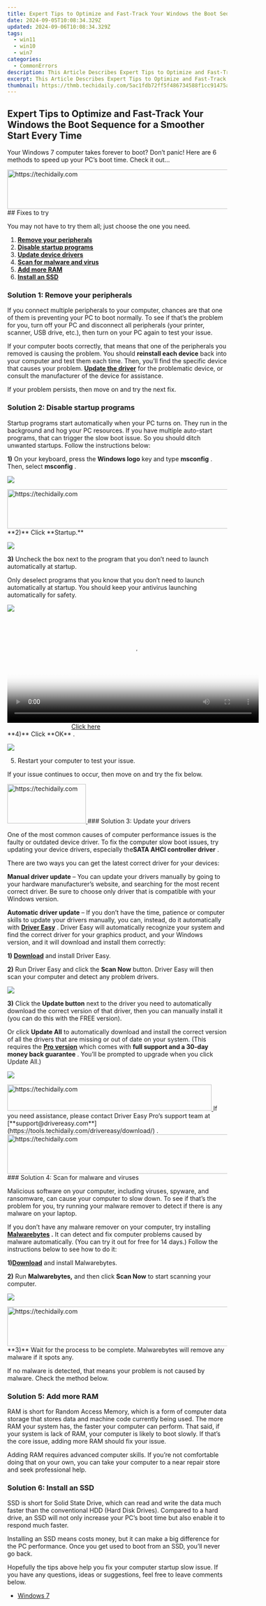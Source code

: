 ```yaml
---
title: Expert Tips to Optimize and Fast-Track Your Windows the Boot Sequence for a Smoother Start Every Time
date: 2024-09-05T10:08:34.329Z
updated: 2024-09-06T10:08:34.329Z
tags:
  - win11
  - win10
  - win7
categories:
  - CommonErrors
description: This Article Describes Expert Tips to Optimize and Fast-Track Your Windows the Boot Sequence for a Smoother Start Every Time
excerpt: This Article Describes Expert Tips to Optimize and Fast-Track Your Windows the Boot Sequence for a Smoother Start Every Time
thumbnail: https://thmb.techidaily.com/5ac1fdb72ff5f486734588f1cc91475aa04db1c8438011d2d41a4363ede19ca9.jpg
---
```


## Expert Tips to Optimize and Fast-Track Your Windows the Boot Sequence for a Smoother Start Every Time

Your Windows 7 computer takes forever to boot? Don’t panic! Here are 6 methods to speed up your PC’s boot time. Check it out…

<!-- affiliate ads begin -->
<a href="https://ephamedtechinc.pxf.io/c/5597632/2136624/26400" target="_top" id="2136624">
  <img src="//a.impactradius-go.com/display-ad/26400-2136624" border="0" alt="https://techidaily.com" width="728" height="90"/>
</a>
<img height="0" width="0" src="https://ephamedtechinc.pxf.io/i/5597632/2136624/26400" style="position:absolute;visibility:hidden;" border="0" />
<!-- affiliate ads end -->
## Fixes to try

You may not have to try them all; just choose the one you need.

1. **[Remove your peripherals](https://tools.techidaily.com/drivereasy/download/)**
2. **[Disable startup programs](https://tools.techidaily.com/drivereasy/download/)**
3. **[Update device drivers](https://tools.techidaily.com/drivereasy/download/)**
4. **[Scan for malware and virus](https://tools.techidaily.com/drivereasy/download/)**
5. **[Add more RAM](https://tools.techidaily.com/drivereasy/download/)**
6. **[Install an SSD](https://tools.techidaily.com/drivereasy/download/)**

### Solution 1: Remove your peripherals

 If you connect multiple peripherals to your computer, chances are that one of them is preventing your PC to boot normally. To see if that’s the problem for you, turn off your PC and disconnect all peripherals (your printer, scanner, USB drive, etc.), then turn on your PC again to test your issue.

 If your computer boots correctly, that means that one of the peripherals you removed is causing the problem. You should **reinstall each device** back into your computer and test them each time. Then, you’ll find the specific device that causes your problem. **[Update the driver](https://tools.techidaily.com/drivereasy/download/)**  for the problematic device, or consult the manufacturer of the device for assistance.

If your problem persists, then move on and try the next fix.

### Solution 2: Disable startup programs

 Startup programs start automatically when your PC turns on. They run in the background and hog your PC resources. If you have multiple auto-start programs, that can trigger the slow boot issue. So you should ditch unwanted startups. Follow the instructions below:

**1)**  On your keyboard, press the **Windows logo** key and type **msconfig** . Then, select **msconfig** .

![](https://images.drivereasy.com/wp-content/uploads/2020/01/2020-01-01_14-29-08.jpg)

<!-- affiliate ads begin -->
<a href="https://unicoeye.pxf.io/c/5597632/2134493/18498" target="_top" id="2134493">
  <img src="//a.impactradius-go.com/display-ad/18498-2134493" border="0" alt="https://techidaily.com" width="728" height="90"/>
</a>
<img height="0" width="0" src="https://unicoeye.pxf.io/i/5597632/2134493/18498" style="position:absolute;visibility:hidden;" border="0" />
<!-- affiliate ads end -->
**2)** Click **Startup.**

![](https://images.drivereasy.com/wp-content/uploads/2020/01/2020-01-01_14-29-19.jpg)

**3)** Uncheck the box next to the program that you don’t need to launch automatically at startup.

 Only deselect programs that you know that you don’t need to launch automatically at startup. You should keep your antivirus launching automatically for safety.

![](https://images.drivereasy.com/wp-content/uploads/2020/01/2020-01-01_14-29-31.jpg)

<!-- affiliate ads begin -->
<span id="1983471">
					<video width="576" height="240" style="cursor:pointer"
           poster="//a.impactradius-go.com/display-clicktoplayimage/1983471.png"
           onclick="if(!this.playClicked){this.play();this.setAttribute('controls',true);this.playClicked=true;}">
	   <source src="//a.impactradius-go.com/display-ad/22993-1983471">
	   <img src="//a.impactradius-go.com/display-clicktoplayimage/1983471.png" style="border: none; height: 100%; width: 100%; object-fit: contain">
	</video>
	<div style="width:360px;text-align:center"><a href="javascript:window.open(decodeURIComponent('https%3A%2F%2Fhomestyler.sjv.io%2Fc%2F5597632%2F1983471%2F22993'), '_blank');void(0);">Click here</a></div>
</span>
<img height="0" width="0" src="https://imp.pxf.io/i/5597632/1983471/22993" style="position:absolute;visibility:hidden;" border="0" />
<!-- affiliate ads end -->
**4)** Click **OK** .

![](https://images.drivereasy.com/wp-content/uploads/2020/01/2020-01-01_14-29-54.jpg)

5) Restart your computer to test your issue.

If your issue continues to occur, then move on and try the fix below.

<!-- affiliate ads begin -->
<a href="https://25home.pxf.io/c/5597632/2123470/16836" target="_top" id="2123470">
  <img src="//a.impactradius-go.com/display-ad/16836-2123470" border="0" alt="https://techidaily.com" width="180" height="90"/>
</a>
<img height="0" width="0" src="https://25home.pxf.io/i/5597632/2123470/16836" style="position:absolute;visibility:hidden;" border="0" />
<!-- affiliate ads end -->
### Solution 3: Update your drivers

 One of the most common causes of computer performance issues is the faulty or outdated device driver. To fix the computer slow boot issues, try updating your device drivers, especially the**SATA AHCI controller driver** .

 There are two ways you can get the latest correct driver for your devices:

**Manual driver update** – You can update your drivers manually by going to your hardware manufacturer’s website, and searching for the most recent correct driver. Be sure to choose only driver that is compatible with your Windows version.

**Automatic driver update** – If you don’t have the time, patience or computer skills to update your drivers manually, you can, instead, do it automatically with **[Driver Easy](https://tools.techidaily.com/drivereasy/download/)**  . Driver Easy will automatically recognize your system and find the correct driver for your graphics product, and your Windows version, and it will download and install them correctly:

 **1) [Download](https://tools.techidaily.com/drivereasy/download/)**  and install Driver Easy.

**2)** Run Driver Easy and click the **Scan Now** button. Driver Easy will then scan your computer and detect any problem drivers.

![](https://images.drivereasy.com/wp-content/uploads/2019/11/2019-11-22_10-40-48-2.jpg)

**3)** Click the **Update button** next to the driver you need to automatically download the correct version of that driver, then you can manually install it (you can do this with the FREE version).

 Or click **Update All** to automatically download and install the correct version of all the drivers that are missing or out of date on your system. (This requires the **[Pro version](https://tools.techidaily.com/drivereasy/download/)**  which comes with **full support and a 30-day money back guarantee** . You’ll be prompted to upgrade when you click Update All.)

![](https://images.drivereasy.com/wp-content/uploads/2019/11/2019-11-20_11-14-00-1.jpg)

<!-- affiliate ads begin -->
<a href="https://bluettius.sjv.io/c/5597632/2139122/17108" target="_top" id="2139122">
  <img src="//a.impactradius-go.com/display-ad/17108-2139122" border="0" alt="https://techidaily.com" width="468" height="60"/>
</a>
<img height="0" width="0" src="https://bluettius.sjv.io/i/5597632/2139122/17108" style="position:absolute;visibility:hidden;" border="0" />
<!-- affiliate ads end -->
 If you need assistance, please contact Driver Easy Pro’s support team at [**support@drivereasy.com**](https://tools.techidaily.com/drivereasy/download/) .

<!-- affiliate ads begin -->
<a href="https://appsumo.8odi.net/c/5597632/2123732/7443" target="_top" id="2123732">
  <img src="//a.impactradius-go.com/display-ad/7443-2123732" border="0" alt="https://techidaily.com" width="600" height="90"/>
</a>
<img height="0" width="0" src="https://appsumo.8odi.net/i/5597632/2123732/7443" style="position:absolute;visibility:hidden;" border="0" />
<!-- affiliate ads end -->
### Solution 4: Scan for malware and viruses

 Malicious software on your computer, including viruses, spyware, and ransomware, can cause your computer to slow down. To see if that’s the problem for you, try running your malware remover to detect if there is any malware on your laptop.

 If you don’t have any malware remover on your computer, try installing **[Malwarebytes](https://tools.techidaily.com/drivereasy/download/) .**  It can detect and fix computer problems caused by malware automatically. (You can try it out for free for 14 days.) Follow the instructions below to see how to do it:

 **1)[Download](https://tools.techidaily.com/drivereasy/download/)**  and install Malwarebytes.

**2)**  Run **Malwarebytes,** and then click **Scan Now**  to start scanning your computer.

![](https://images.drivereasy.com/wp-content/uploads/2020/01/2020-01-01_14-37-29-1024x641.jpg)

<!-- affiliate ads begin -->
<a href="https://unicoeye.pxf.io/c/5597632/2134229/18498" target="_top" id="2134229">
  <img src="//a.impactradius-go.com/display-ad/18498-2134229" border="0" alt="https://techidaily.com" width="728" height="90"/>
</a>
<img height="0" width="0" src="https://unicoeye.pxf.io/i/5597632/2134229/18498" style="position:absolute;visibility:hidden;" border="0" />
<!-- affiliate ads end -->
**3)** Wait for the process to be complete. Malwarebytes will remove any malware if it spots any.

 If no malware is detected, that means your problem is not caused by malware. Check the method below.

### Solution 5: Add more RAM

 RAM is short for Random Access Memory, which is a form of computer data storage that stores data and machine code currently being used. The more RAM your system has, the faster your computer can perform. That said, if your system is lack of RAM, your computer is likely to boot slowly. If that’s the core issue, adding more RAM should fix your issue.

 Adding RAM requires advanced computer skills. If you’re not comfortable doing that on your own, you can take your computer to a near repair store and seek professional help.

### Solution 6: Install an SSD

 SSD is short for Solid State Drive, which can read and write the data much faster than the conventional HDD (Hard Disk Drives). Compared to a hard drive, an SSD will not only increase your PC’s boot time but also enable it to respond much faster.

 Installing an SSD means costs money, but it can make a big difference for the PC performance. Once you get used to boot from an SSD, you’ll never go back.

 Hopefully the tips above help you fix your computer startup slow issue. If you have any questions, ideas or suggestions, feel free to leave comments below.

* [Windows 7](https://tools.techidaily.com/drivereasy/download/)

<ins class="adsbygoogle"
     style="display:block"
     data-ad-format="autorelaxed"
     data-ad-client="ca-pub-7571918770474297"
     data-ad-slot="1223367746"></ins>



<ins class="adsbygoogle"
     style="display:block"
     data-ad-client="ca-pub-7571918770474297"
     data-ad-slot="8358498916"
     data-ad-format="auto"
     data-full-width-responsive="true"></ins>



